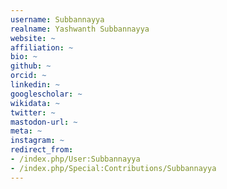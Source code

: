 ```yaml
---
username: Subbannayya
realname: Yashwanth Subbannayya
website: ~
affiliation: ~
bio: ~
github: ~
orcid: ~
linkedin: ~
googlescholar: ~
wikidata: ~
twitter: ~
mastodon-url: ~
meta: ~
instagram: ~
redirect_from:
- /index.php/User:Subbannayya
- /index.php/Special:Contributions/Subbannayya
---
```

